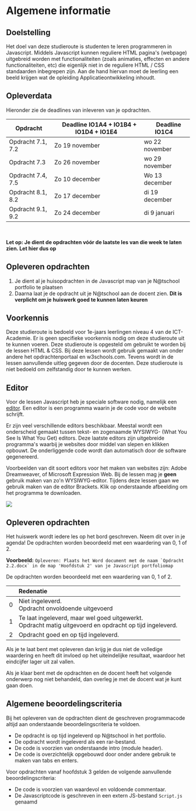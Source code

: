 # Algemene informatie

## Doelstelling
Het doel van deze studieroute is studenten te leren programmeren in Javascript. Middels Javascript kunnen reguliere HTML pagina's (webpage) uitgebreid worden met functionaliteiten (zoals animaties, effecten en andere functionaliteiten, etc) die eigenlijk niet in de reguliere HTML / CSS standaarden inbegrepen zijn.
Aan de hand hiervan moet de leerling een beeld krijgen wat de opleiding Applicatieontwikkeling inhoudt. 

## Opleverdata
Hieronder zie de deadlines van inleveren van je opdrachten. 

|Opdracht              | &nbsp; &nbsp; Deadline **IO1A4** + **IO1B4** + **IO1D4** + **IO1E4** |  &nbsp; &nbsp;  Deadline **IO1C4** &nbsp; |
|--------------------  |--------------- | --------- |
| Opdracht 7.1, 7.2| Zo 19 november | wo 22 november  |
| Opdracht 7.3| Zo 26 november | wo 29 november |
| Opdracht 7.4, 7.5 | Zo 10 december | Wo 13 december |
| Opdracht 8.1, 8.2 | Zo 17 december | di 19 december |
| Opdracht 9.1, 9.2 | Zo 24 december | di 9 januari |


<br> 

**Let op: Je dient de opdrachten vóór de laatste les van die week te laten zien. Let hier dus op** 

## Opleveren opdrachten
1. Je dient al je huisopdrachten in de Javascript map van je N@tschool portfolio te plaatsen
2. Daarna laat je de opdracht uit je N@tschool aan de docent zien. **Dit is verplicht om je huiswerk goed te kunnen laten keuren**


## Voorkennis
Deze studieroute is bedoeld voor 1e-jaars leerlingen niveau 4 van de ICT-Academie. Er is geen specifieke voorkennis nodig om deze studieroute uit te kunnen voeren. Deze studieroute is opgesteld om gebruikt te worden bij de lessen HTML & CSS. Bij deze lessen wordt gebruik gemaakt van onder andere het opdrachtenportaal en w3schools.com. Tevens wordt in de lessen aanvullende uitleg gegeven door de docenten. Deze studieroute is niet bedoeld om zelfstandig door te kunnen werken.


## Editor
Voor de lessen Javascript heb je speciale software nodig, namelijk een [editor](http://en.wikipedia.org/wiki/List_of_HTML_editors). Een editor is een programma waarin je de code voor de website schrijft.

Er zijn veel verschillende editors beschikbaar. Meestal wordt een onderscheid gemaakt tussen tekst- en zogenaamde WYSIWYG- (What You See Is What You Get) editors. Deze laatste editors zijn uitgebreide programma's waarbij je websites door middel van slepen en klikken opbouwt. De onderliggende code wordt dan automatisch door de software gegenereerd.

Voorbeelden van dit soort editors voor het maken van websites zijn: Adobe Dreamweaver, of Microsoft Expression Web. Bij de lessen mag je **geen** gebruik maken van zo'n WYSIWYG-editor. Tijdens deze lessen gaan we gebruik maken van de editor Brackets.
Klik op onderstaande afbeelding om het programma te downloaden.

[<img src="https://elo.kw1c.nl/CMS/Studie/811%20ICT-Academie/811%20VakkenInhoud/%5BB.14%20HTM%5D%20HTMLCSS/Productie/02.%20Opdrachten/Algemeen/Brackets.png">](http://brackets.io/)

## Opleveren opdrachten
Het huiswerk wordt iedere les op het bord geschreven. Neem dit over in je agenda! De opdrachten worden beoordeeld met een waardering van 0, 1 of 2.

**Voorbeeld:**
``Opleveren: Plaats het Word document met de naam `Opdracht 2.2.docx` in de map 'Hoofdstuk 2' van je Javascript portfoliomap``

De opdrachten worden beoordeeld met een waardering van 0, 1 of 2.

<table><thead>
<tr>
<th></th>
<th align="left">Redenatie</th>
</tr>
</thead><tbody>
<tr>
<td>0</td>
<td align="left">Niet ingeleverd.    <br>Opdracht onvoldoende uitgevoerd</td>
</tr>
<tr>
<td>1</td>
<td align="left">Te laat ingeleverd, maar wel goed uitgewerkt.<br>Opdracht matig uitgevoerd en opdracht op tijd ingeleverd.</td>
</tr>
<tr>
<td>2</td>
<td align="left">Opdracht goed en op tijd ingeleverd.</td>
</tr>
</tbody></table>

Als je te laat bent met opleveren dan krijg je dus niet de volledige waardering en heeft dit invloed op het uiteindelijke resultaat, waardoor het eindcijfer lager uit zal vallen.

Als je klaar bent met de opdrachten en de docent heeft het volgende onderwerp nog niet behandeld, dan overleg je met de docent wat je kunt gaan doen.


## Algemene beoordelingscriteria

Bij het opleveren van de opdrachten dient de geschreven programmacode altijd aan onderstaande beoordelingscriteria te voldoen.
*	De opdracht is op tijd ingeleverd op N@tschool in het portfolio.
*	De opdracht wordt ingeleverd als een rar-bestand.
*	De code is voorzien van onderstaande intro (module header). 
*	De code is overzichtelijk opgebouwd door onder andere gebruik te maken van tabs en enters.
 
Voor opdrachten vanaf hoofdstuk 3 gelden de volgende aanvullende beoordelingscriteria:
 
*	De code is voorzien van waardevol en voldoende commentaar.
*	De Javascriptcode is geschreven in een extern JS-bestand `Script.js` genaamd
